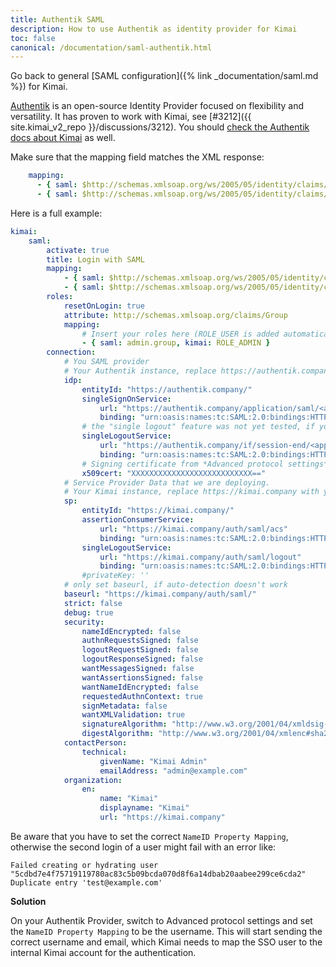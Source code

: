 ```yaml
---
title: Authentik SAML
description: How to use Authentik as identity provider for Kimai
toc: false
canonical: /documentation/saml-authentik.html
---
```


Go back to general [SAML configuration]({% link _documentation/saml.md %}) for Kimai.

[Authentik](https://goauthentik.io) is an open-source Identity Provider focused on flexibility and versatility.
It has proven to work with Kimai, see [#3212]({{ site.kimai_v2_repo }}/discussions/3212).
You should [check the Authentik docs about Kimai](https://goauthentik.io/integrations/services/kimai/) as well.

Make sure that the mapping field matches the XML response:

```yaml
    mapping:
      - { saml: $http://schemas.xmlsoap.org/ws/2005/05/identity/claims/emailaddress, kimai: email }
      - { saml: $http://schemas.xmlsoap.org/ws/2005/05/identity/claims/name, kimai: alias }
```

Here is a full example:
```yaml
kimai:
    saml:
        activate: true
        title: Login with SAML
        mapping:
            - { saml: $http://schemas.xmlsoap.org/ws/2005/05/identity/claims/emailaddress, kimai: email }
            - { saml: $http://schemas.xmlsoap.org/ws/2005/05/identity/claims/name, kimai: alias }
        roles:
            resetOnLogin: true
            attribute: http://schemas.xmlsoap.org/claims/Group
            mapping:
                # Insert your roles here (ROLE_USER is added automatically)
                - { saml: admin.group, kimai: ROLE_ADMIN }
        connection:
            # You SAML provider
            # Your Authentik instance, replace https://authentik.company with your authentik URL
            idp:
                entityId: "https://authentik.company/"
                singleSignOnService:
                    url: "https://authentik.company/application/saml/<application-slug>/sso/binding/redirect/"
                    binding: "urn:oasis:names:tc:SAML:2.0:bindings:HTTP-Redirect"
                # the "single logout" feature was not yet tested, if you want to help, please let me know!
                singleLogoutService:
                    url: "https://authentik.company/if/session-end/<application-slug>/"
                    binding: "urn:oasis:names:tc:SAML:2.0:bindings:HTTP-Redirect"
                # Signing certificate from *Advanced protocol settings*
                x509cert: "XXXXXXXXXXXXXXXXXXXXXXXXXXX=="
            # Service Provider Data that we are deploying.
            # Your Kimai instance, replace https://kimai.company with your Kimai URL
            sp:
                entityId: "https://kimai.company/"
                assertionConsumerService:
                    url: "https://kimai.company/auth/saml/acs"
                    binding: "urn:oasis:names:tc:SAML:2.0:bindings:HTTP-POST"
                singleLogoutService:
                    url: "https://kimai.company/auth/saml/logout"
                    binding: "urn:oasis:names:tc:SAML:2.0:bindings:HTTP-Redirect"
                #privateKey: ''
            # only set baseurl, if auto-detection doesn't work
            baseurl: "https://kimai.company/auth/saml/"
            strict: false
            debug: true
            security:
                nameIdEncrypted: false
                authnRequestsSigned: false
                logoutRequestSigned: false
                logoutResponseSigned: false
                wantMessagesSigned: false
                wantAssertionsSigned: false
                wantNameIdEncrypted: false
                requestedAuthnContext: true
                signMetadata: false
                wantXMLValidation: true
                signatureAlgorithm: "http://www.w3.org/2001/04/xmldsig-more#rsa-sha256"
                digestAlgorithm: "http://www.w3.org/2001/04/xmlenc#sha256"
            contactPerson:
                technical:
                    givenName: "Kimai Admin"
                    emailAddress: "admin@example.com"
            organization:
                en:
                    name: "Kimai"
                    displayname: "Kimai"
                    url: "https://kimai.company"
```

Be aware that you have to set the correct `NameID Property Mapping`, otherwise the second login of a user might fail with an error like:
```
Failed creating or hydrating user "5cdbd7e4f75719119780ac83c5b09bcda070d8f6a14dbab20aabee299ce6cda2"
Duplicate entry 'test@example.com'
```

**Solution**

On your Authentik Provider, switch to Advanced protocol settings and set the `NameID Property Mapping` to be the username. 
This will start sending the correct username and email, which Kimai needs to map the SSO user to the internal Kimai account for the authentication.


